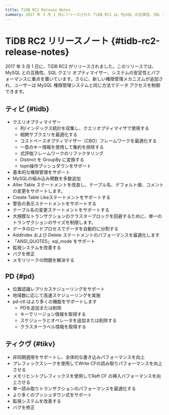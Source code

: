 ```yaml
---
title: TiDB RC2 Release Notes
summary: 2017 年 3 月 1 日にリリースされた TiDB RC2 は、MySQL の互換性、SQL クエリの最適化、システムの安定性、パフォーマンスに重点を置いています。新しい権限管理メカニズムが導入され、ユーザーは MySQL 権限管理と同様にデータ アクセスを制御できます。主な改善点には、クエリ オプティマイザーの強化、基本的な権限管理のサポート、MySQL 組み込み関数、パフォーマンスの最適化などがあります。PD では、現在、場所を認識したレプリカ スケジューリングとリージョン数に基づく高速スケジューリングがサポートされています。一方、TiKV では、書き込みパフォーマンスの向上と読み取りおよび挿入パフォーマンスのさまざまな最適化のために非同期適用が導入されています。バグ修正とメモリリークの解決策も含まれています。
---
```


# TiDB RC2 リリースノート {#tidb-rc2-release-notes}

2017 年 3 月 1 日に、TiDB RC2 がリリースされました。このリリースでは、MySQL との互換性、SQL クエリ オプティマイザー、システムの安定性とパフォーマンスに重点を置いています。さらに、新しい権限管理メカニズムが追加され、ユーザーは MySQL 権限管理システムと同じ方法でデータ アクセスを制御できます。

## ティビ {#tidb}

-   クエリオプティマイザー
    -   列/インデックス統計を収集し、クエリオプティマイザで使用する
    -   相関サブクエリを最適化する
    -   コストベースオプティマイザー（CBO）フレームワークを最適化する
    -   一意のキー情報を使用して集約を排除する
    -   式評価フレームワークのリファクタリング
    -   Distinct を GroupBy に変換する
    -   topn操作プッシュダウンをサポート
-   基本的な権限管理をサポート
-   MySQLの組み込み関数を多数追加
-   Alter Table ステートメントを改良し、テーブル名、デフォルト値、コメントの変更をサポートします。
-   Create Table Likeステートメントをサポートする
-   警告の表示ステートメントをサポートする
-   テーブル名の変更ステートメントをサポートする
-   大規模なトランザクションのクラスターブロックを回避するために、単一のトランザクションのサイズを制限します。
-   データのロードプロセスでデータを自動的に分割する
-   AddIndex および Delete ステートメントのパフォーマンスを最適化します
-   「ANSI_QUOTES」sql_mode をサポート
-   監視システムを改善する
-   バグを修正
-   メモリリークの問題を解決する

## PD {#pd}

-   位置認識レプリカスケジューリングをサポート
-   地域数に応じて高速スケジューリングを実施
-   pd-ctl はより多くの機能をサポートします
    -   PDを追加または削除
    -   キーでリージョン情報を取得する
    -   スケジューラとオペレータを追加または削除する
    -   クラスターラベル情報を取得する

## ティクヴ {#tikv}

-   非同期適用をサポートし、全体的な書き込みパフォーマンスを向上
-   プレフィックスシークを使用してWrite CFの読み取りパフォーマンスを向上させる
-   メモリヒントプレフィックスを使用してRaft CF の挿入パフォーマンスを向上させる
-   単一読み取りトランザクションのパフォーマンスを最適化する
-   より多くのプッシュダウン式をサポート
-   監視システムを改善する
-   バグを修正

